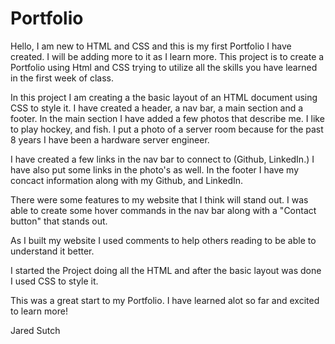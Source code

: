 # Portfolio

Hello, I am new to HTML and CSS and this is my first Portfolio I have created. I will be adding more to it as I learn more. This project is to create a Portfolio using Html and CSS trying to utilize all the skills you have learned in the first week of class.

In this project I am creating a the basic layout of an HTML document using CSS to style it. I have created a header, a nav bar, a main section and a footer. In the main section I have added a few photos that describe me. I like to play hockey, and fish. I put a photo of a server room because for the past 8 years I have been a hardware server engineer.

I have created a few links in the nav bar to connect to (Github, LinkedIn.)
I have also put some links in the photo's as well.
In the footer I have my concact information along with my Github, and LinkedIn.

There were some features to my website that I think will stand out. I was able to create some hover commands in the nav bar along with a "Contact button" that stands out.

As I built my website I used comments to help others reading to be able to understand it better.

I started the Project doing all the HTML and after the basic layout was done I used CSS to style it.

This was a great start to my Portfolio. I have learned alot so far and excited to learn more!

Jared Sutch
